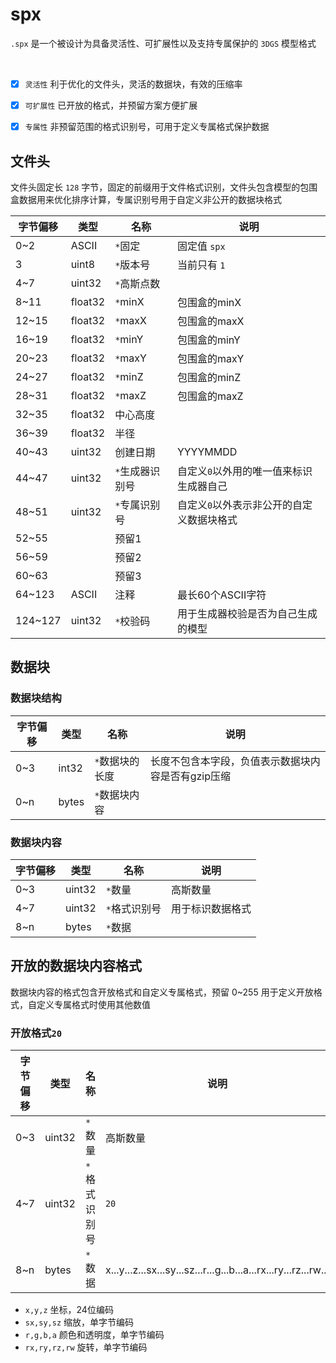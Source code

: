 # spx
`.spx` 是一个被设计为具备灵活性、可扩展性以及支持专属保护的 `3DGS` 模型格式

<br>

- [x] `灵活性` 利于优化的文件头，灵活的数据块，有效的压缩率
- [x] `可扩展性` 已开放的格式，并预留方案方便扩展
- [x] `专属性` 非预留范围的格式识别号，可用于定义专属格式保护数据


## 文件头

文件头固定长 `128` 字节，固定的前缀用于文件格式识别，文件头包含模型的包围盒数据用来优化排序计算，专属识别号用于自定义非公开的数据块格式

| 字节偏移 | 类型 | 名称 | 说明 |
|----------|------|------|------|
| 0~2 | ASCII | `*`固定 | 固定值 `spx` |
| 3 | uint8 | `*`版本号 | 当前只有 `1` |
| 4~7 | uint32 | `*`高斯点数 |  |
| 8~11 | float32 | `*`minX | 包围盒的minX |
| 12~15 | float32 | `*`maxX | 包围盒的maxX |
| 16~19 | float32 | `*`minY | 包围盒的minY |
| 20~23 | float32 | `*`maxY | 包围盒的maxY |
| 24~27 | float32 | `*`minZ | 包围盒的minZ |
| 28~31 | float32 | `*`maxZ | 包围盒的maxZ |
| 32~35 | float32 | 中心高度 |  |
| 36~39 | float32 | 半径 |  |
| 40~43 | uint32 | 创建日期 | YYYYMMDD |
| 44~47 | uint32 | `*`生成器识别号 | 自定义`0`以外用的唯一值来标识生成器自己 |
| 48~51 | uint32 | `*`专属识别号 | 自定义`0`以外表示非公开的自定义数据块格式 |
| 52~55 |  | 预留1 |  |
| 56~59 |  | 预留2 |  |
| 60~63 |  | 预留3 |  |
| 64~123 | ASCII | 注释 | 最长60个ASCII字符 |
| 124~127 | uint32 | `*`校验码 | 用于生成器校验是否为自己生成的模型 |

## 数据块

### 数据块结构

| 字节偏移 | 类型 | 名称 | 说明 |
|----------|------|------|------|
| 0~3 | int32 | `*`数据块的长度 | 长度不包含本字段，负值表示数据块内容是否有gzip压缩 |
| 0~n | bytes | `*`数据块内容 |  |


### 数据块内容

| 字节偏移 | 类型 | 名称 | 说明 |
|----------|------|------|------|
| 0~3 | uint32 | `*`数量 | 高斯数量 |
| 4~7 | uint32 | `*`格式识别号 | 用于标识数据格式 |
| 8~n | bytes | `*`数据 |  |


## 开放的数据块内容格式

数据块内容的格式包含开放格式和自定义专属格式，预留 0~255 用于定义开放格式，自定义专属格式时使用其他数值

### 开放格式`20`

| 字节偏移 | 类型 | 名称 | 说明 |
|----------|------|------|------|
| 0~3 | uint32 | `*`数量 | 高斯数量 |
| 4~7 | uint32 | `*`格式识别号 | `20` |
| 8~n | bytes | `*`数据 | x...y...z...sx...sy...sz...r...g...b...a...rx...ry...rz...rw... |

- `x,y,z` 坐标，24位编码
- `sx,sy,sz` 缩放，单字节编码
- `r,g,b,a` 颜色和透明度，单字节编码
- `rx,ry,rz,rw` 旋转，单字节编码

